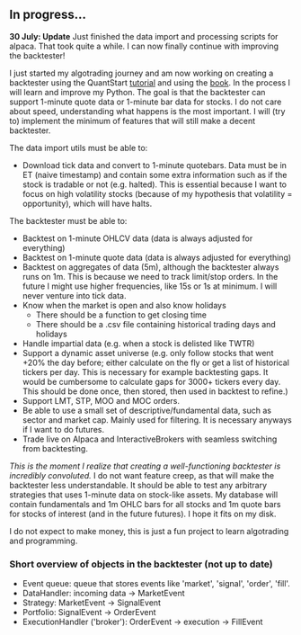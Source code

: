 ## In progress...
**30 July: Update** Just finished the data import and processing scripts for alpaca. That took quite a while. I can now finally continue with improving the backtester!

I just started my algotrading journey and am now working on creating a backtester using the QuantStart [tutorial](http://www.quantstart.com/articles/Event-Driven-Backtesting-with-Python-Part-I/) and using the [book](http://www.quantstart.com/successful-algorithmic-trading-ebook/). In the process I will learn and improve my Python. The goal is that the backtester can support 1-minute quote data or 1-minute bar data for stocks. I do not care about speed, understanding what happens is the most important. I will (try to) implement the minimum of features that will still make a decent backtester.

The data import utils must be able to:
* Download tick data and convert to 1-minute quotebars. Data must be in ET (naive timestamp) and contain some extra information such as if the stock is tradable or not (e.g. halted). This is essential because I want to focus on high volatility stocks (because of my hypothesis that volatility = opportunity), which will have halts.

The backtester must be able to:
* Backtest on 1-minute OHLCV data (data is always adjusted for everything)
* Backtest on 1-minute quote data (data is always adjusted for everything)
* Backtest on aggregates of data (5m), although the backtester always runs on 1m. This is because we need to track limit/stop orders. In the future I might use higher frequencies, like 15s or 1s at minimum. I will never venture into tick data.
* Know when the market is open and also know holidays
    * There should be a function to get closing time
    * There should be a .csv file containing historical trading days and holidays
* Handle impartial data (e.g. when a stock is delisted like TWTR)
* Support a dynamic asset universe (e.g. only follow stocks that went +20% the day before; either calculate on the fly or get a list of historical tickers per day. This is necessary for example backtesting gaps. It would be cumbersome to calculate gaps for 3000+ tickers every day. This should be done once, then stored, then used in backtest to refine.)
* Support LMT, STP, MOO and MOC orders.
* Be able to use a small set of descriptive/fundamental data, such as sector and market cap. Mainly used for filtering. It is necessary anyways if I want to do futures.
* Trade live on Alpaca and InteractiveBrokers with seamless switching from backtesting.

*This is the moment I realize that creating a well-functioning backtester is incredibly convoluted.* I do not want feature creep, as that will make the backtester less understandable. It should be able to test any arbitrary strategies that uses 1-minute data on stock-like assets. My database will contain fundamentals and 1m OHLC bars for all stocks and 1m quote bars for stocks of interest (and in the future futures). I hope it fits on my disk.

I do not expect to make money, this is just a fun project to learn algotrading and programming. 

### Short overview of objects in the backtester (not up to date)
* Event queue: queue that stores events like 'market', 'signal', 'order', 'fill'.
* DataHandler: incoming data -> MarketEvent
* Strategy: MarketEvent -> SignalEvent
* Portfolio: SignalEvent -> OrderEvent
* ExecutionHandler ('broker'): OrderEvent -> execution -> FillEvent
